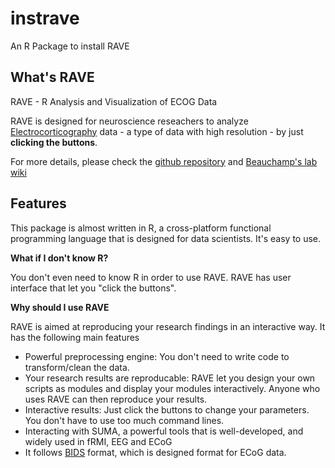# instrave
An R Package to install RAVE

## What's RAVE

RAVE - R Analysis and Visualization of ECOG Data

RAVE is designed for neuroscience reseachers to analyze [Electrocorticography](https://en.wikipedia.org/wiki/Electrocorticography) data - a type of data with high resolution - by just **clicking the buttons**.

For more details, please check the [github repository](https://github.com/beauchamplab/rave) and [Beauchamp's lab wiki](https://openwetware.org/wiki/Beauchamp:RAVE)

## Features

This package is almost written in R, a cross-platform functional programming language that is designed for data scientists. It's easy to use. 

**What if I don't know R?**

You don't even need to know R in order to use RAVE. RAVE has user interface that let you "click the buttons".

**Why should I use RAVE**

RAVE is aimed at reproducing your research findings in an interactive way. It has the following main features

* Powerful preprocessing engine: You don't need to write code to transform/clean the data.
* Your research results are reproducable: RAVE let you design your own scripts as modules and display your modules interactively. Anyone who uses RAVE can then reproduce your results.
* Interactive results: Just click the buttons to change your parameters. You don't have to use too much command lines.
* Interacting with SUMA, a powerful tools that is well-developed, and widely used in fRMI, EEG and ECoG
* It follows [BIDS](http://bids.neuroimaging.io/) format, which is designed format for ECoG data.
